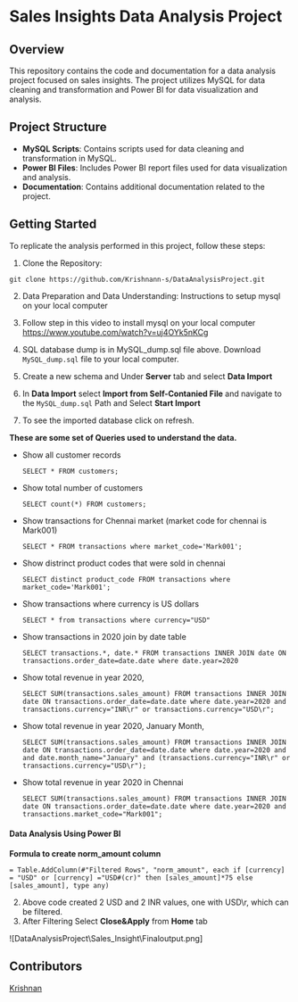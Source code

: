# Sales Insights Data Analysis Project

## Overview
This repository contains the code and documentation for a data analysis project focused on sales insights. The project utilizes MySQL for data cleaning and transformation and Power BI for data visualization and analysis.

## Project Structure
- __MySQL Scripts__: Contains scripts used for data cleaning and transformation in MySQL.
- __Power BI Files__: Includes Power BI report files used for data visualization and analysis.
- __Documentation__: Contains additional documentation related to the project.

## Getting Started
To replicate the analysis performed in this project, follow these steps:

1. Clone the Repository:
```
git clone https://github.com/Krishnann-s/DataAnalysisProject.git
```

2. Data Preparation and Data Understanding:
Instructions to setup mysql on your local computer

1. Follow step in this video to install mysql on your local computer
https://www.youtube.com/watch?v=uj4OYk5nKCg

1. SQL database dump is in MySQL_dump.sql file above. Download `MySQL_dump.sql` file to your local computer.
2. Create a new schema and Under __Server__ tab and select __Data Import__
3. In __Data Import__ select __Import from Self-Contanied File__ and navigate to the `MySQL_dump.sql` Path and Select __Start Import__
4. To see the imported database click on refresh.


__These are some set of Queries used to understand the data.__

- Show all customer records

    ```
    SELECT * FROM customers;
    ```

- Show total number of customers

    ```
    SELECT count(*) FROM customers;
    ```

- Show transactions for Chennai market (market code for chennai is Mark001)

    ```
    SELECT * FROM transactions where market_code='Mark001';
    ```

- Show distrinct product codes that were sold in chennai

    ```
    SELECT distinct product_code FROM transactions where market_code='Mark001';
    ```

- Show transactions where currency is US dollars

    ```
    SELECT * from transactions where currency="USD"
    ```

- Show transactions in 2020 join by date table

    ```
    SELECT transactions.*, date.* FROM transactions INNER JOIN date ON transactions.order_date=date.date where date.year=2020
    ```

- Show total revenue in year 2020,

    ```
    SELECT SUM(transactions.sales_amount) FROM transactions INNER JOIN date ON transactions.order_date=date.date where date.year=2020 and transactions.currency="INR\r" or transactions.currency="USD\r";
    ```
	
- Show total revenue in year 2020, January Month,

    ```
    SELECT SUM(transactions.sales_amount) FROM transactions INNER JOIN date ON transactions.order_date=date.date where date.year=2020 and and date.month_name="January" and (transactions.currency="INR\r" or transactions.currency="USD\r");
    ```

- Show total revenue in year 2020 in Chennai

    ```
    SELECT SUM(transactions.sales_amount) FROM transactions INNER JOIN date ON transactions.order_date=date.date where date.year=2020 and transactions.market_code="Mark001";
    ```


#### Data Analysis Using Power BI

__Formula to create norm_amount column__
```
= Table.AddColumn(#"Filtered Rows", "norm_amount", each if [currency] = "USD" or [currency] ="USD#(cr)" then [sales_amount]*75 else [sales_amount], type any)
```
2. Above code created 2 USD and 2 INR values, one with USD\r, which can be filtered.
3. After Filtering Select __Close&Apply__ from __Home__ tab

![DataAnalysisProject\Sales_Insight\Finaloutput.png]

## Contributors
[Krishnan](https://github.com/Krishnann-s)


